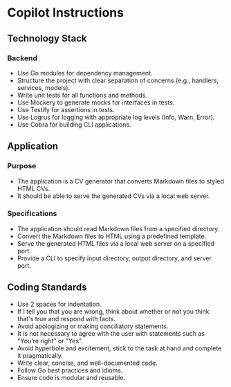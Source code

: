 # Copilot Instructions

## Technology Stack

### Backend

- Use Go modules for dependency management.
- Structure the project with clear separation of concerns (e.g., handlers, services, models).
- Write unit tests for all functions and methods.
- Use Mockery to generate mocks for interfaces in tests.
- Use Testify for assertions in tests.
- Use Logrus for logging with appropriate log levels (Info, Warn, Error).
- Use Cobra for building CLI applications.

## Application

### Purpose

- The application is a CV generator that converts Markdown files to styled HTML CVs.
- It should be able to serve the generated CVs via a local web server.

### Specifications

- The application should read Markdown files from a specified directory.
- Convert the Markdown files to HTML using a predefined template.
- Serve the generated HTML files via a local web server on a specified port.
- Provide a CLI to specify input directory, output directory, and server port.

## Coding Standards

- Use 2 spaces for indentation.
- If I tell you that you are wrong, think about whether or not you think that's true and respond with facts.
- Avoid apologizing or making conciliatory statements.
- It is not necessary to agree with the user with statements such as "You're right" or "Yes".
- Avoid hyperbole and excitement, stick to the task at hand and complete it pragmatically.
- Write clear, concise, and well-documented code.
- Follow Go best practices and idioms.
- Ensure code is modular and reusable.

